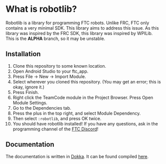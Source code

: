 What is robotlib?
==
Robotlib is a library for programming FTC robots. Unlike FRC, FTC only contains 
a very minimal SDK. This library aims to address this issue. As this library was
inspired by the FRC SDK, this library was inspired by WPILib. This is the 
**__ALPHA__** branch, so it may be unstable.

Installation
--
1. Clone this repository to some known location.
2. Open Android Studio to your ftc_app.
3. Press File -> New -> Import Module.
4. Select wherever you cloned this repository. (You may get an error; this is okay, ignore it.)
5. Press Finish.
6. Right click the TeamCode module in the Project Browser. Press Open Module Settings.
7. Go to the Dependencies tab.
8. Press the plus in the top right, and select Module Dependency.
9. Then select `:robotlib`, and press OK twice.
10. You should have robotlib installed! If you have any questions, ask in the programming channel of the [FTC Discord](https://discord.gg/8v3cbkj)!

Documentation
--
The documentation is written in [Dokka](https://github.com/Kotlin/dokka). It can be found compiled [here](https://jdroids.github.io/robotlib/).